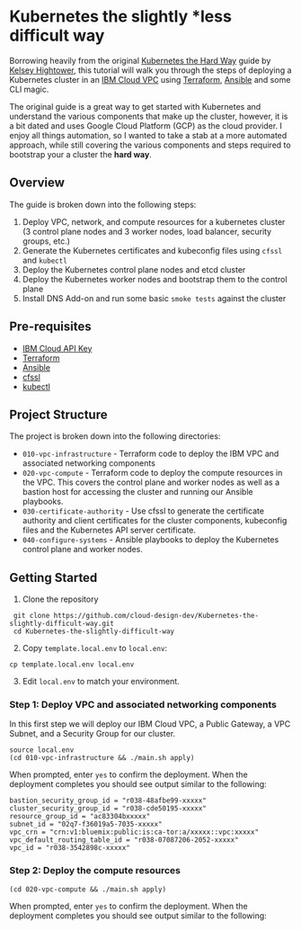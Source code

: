 # Kubernetes the slightly *less difficult way

Borrowing heavily from the original [Kubernetes the Hard Way][kubes-hard-way] guide by [Kelsey Hightower][kelsey-hightower], this tutorial will walk you through the steps of deploying a Kubernetes cluster in an [IBM Cloud VPC][ibm-cloud] using [Terraform][terraform], [Ansible][ansible] and some CLI magic.

The original guide is a great way to get started with Kubernetes and understand the various components that make up the cluster, however, it is a bit dated and uses Google Cloud Platform (GCP) as the cloud provider. I enjoy all things automation, so I wanted to take a stab at a more automated approach, while still covering the various components and steps required to bootstrap your a cluster the **hard way**.

## Overview

The guide is broken down into the following steps:

1. Deploy VPC, network, and compute resources for a kubernetes cluster (3 control plane nodes and 3 worker nodes, load balancer, security groups, etc.)
2. Generate the Kubernetes certificates and kubeconfig files using `cfssl` and `kubectl`
3. Deploy the Kubernetes control plane nodes and etcd cluster
4. Deploy the Kubernetes worker nodes and bootstrap them to the control plane
5. Install DNS Add-on and run some basic `smoke tests` against the cluster

## Pre-requisites

- [IBM Cloud API Key][ibm-cloud-api-key]
- [Terraform][terraform]
- [Ansible][ansible]
- [cfssl](https://github.com/cloudflare/cfssl)
- [kubectl](https://kubernetes.io/docs/tasks/tools/install-kubectl)

## Project Structure

The project is broken down into the following directories:

- `010-vpc-infrastructure` - Terraform code to deploy the IBM VPC and associated networking components
- `020-vpc-compute` - Terraform code to deploy the compute resources in the VPC. This covers the control plane and worker nodes as well as a bastion host for accessing the cluster and running our Ansible playbooks.
- `030-certificate-authority` - Use cfssl to generate the certificate authority and client certificates for the cluster components, kubeconfig files and the Kubernetes API server certificate.
- `040-configure-systems` - Ansible playbooks to deploy the Kubernetes control plane and worker nodes.

## Getting Started

1. Clone the repository
  
  ```shell
   git clone https://github.com/cloud-design-dev/Kubernetes-the-slightly-difficult-way.git
   cd Kubernetes-the-slightly-difficult-way
  ```

2. Copy `template.local.env` to `local.env`:

  ```shell
  cp template.local.env local.env
  ```

3. Edit `local.env` to match your environment.

### Step 1: Deploy VPC and associated networking components

In this first step we will deploy our IBM Cloud VPC, a Public Gateway, a VPC Subnet, and a Security Group for our cluster.

```shell
source local.env
(cd 010-vpc-infrastructure && ./main.sh apply)
```

When prompted, enter `yes` to confirm the deployment. When the deployment completes you should see output similar to the following:

```shell
bastion_security_group_id = "r038-48afbe99-xxxxx"
cluster_security_group_id = "r038-cde50195-xxxxx"
resource_group_id = "ac83304bxxxxx"
subnet_id = "02q7-f36019a5-7035-xxxxx"
vpc_crn = "crn:v1:bluemix:public:is:ca-tor:a/xxxxx::vpc:xxxxx"
vpc_default_routing_table_id = "r038-07087206-2052-xxxxx"
vpc_id = "r038-3542898c-xxxxx"
```

### Step 2: Deploy the compute resources

```shell
(cd 020-vpc-compute && ./main.sh apply)
```

When prompted, enter `yes` to confirm the deployment. When the deployment completes you should see output similar to the following:



[kelsey-hightower]: https://en.wikipedia.org/wiki/Kelsey_Hightower
[ibm-cloud]: https://cloud.ibm.com/docs/vpc?topic=vpc-about-vpc
[ibm-cloud-api-key]: https://cloud.ibm.com/docs/account?topic=account-userapikey#create_user_key
[terraform]: https://www.terraform.io/downloads.html
[ansible]: https://docs.ansible.com/ansible/latest/installation_guide/intro_installation.html
[kubes-hard-way]: https://github.com/kelseyhightower/kubernetes-the-hard-way
